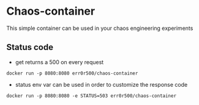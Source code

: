 # Chaos-container

This simple container can be used in your chaos engineering experiments

## Status code

- get returns a 500 on every request

```
docker run -p 8080:8080 err0r500/chaos-container
```

- status env var can be used in order to customize the response code 

```
docker run -p 8080:8080 -e STATUS=503 err0r500/chaos-container
```
